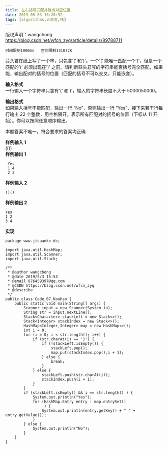 ```yaml
---
title: 左右括号匹配并输出对应位置
date: 2019-05-03 16:20:52
tags: [algorithms,计蒜客,栈]  
---
```


<!-- more -->

 
 版权声明：wangchong https://blog.csdn.net/wfcn_zyq/article/details/89788711   
  ```
 时间限制1000ms   空间限制131072K

```
 蒜头君在纸上写了一个串，只包含’(’ 和’)’。一个’(’ 能唯一匹配一个’)’，但是一个匹配的’(’ 必须出现在’)’ 之前。请判断蒜头君写的字符串能否括号完全匹配，如果能，输出配对的括号的位置（匹配的括号不可以交叉，只能嵌套）。

 **输入格式**  
 一行输入一个字符串只含有’(’ 和’)’，输入的字符串长度不大于 5000050000。

 **输出格式**  
 如果输入括号不能匹配，输出一行 “No”，否则输出一行 “Yes”，接下来若干行每行输出 22 个整数，用空格隔开，表示所有匹配对的括号的位置（下标从 11 开始）。你可以按照任意顺序输出。

 本题答案不唯一，符合要求的答案均正确

 **样例输入 1**  
 (())  
 **样例输出 1**

 
```
 Yes
 1 4
 2 3

```
 **样例输入 2**

 
```
()()

```
 **样例输出 2**

 
```
Yes
1 2
3 4

```
 **实现**

 
```
package www.jisuanke.ds;

import java.util.HashMap;
import java.util.Scanner;
import java.util.Stack;

/**
 * @author wangchong
 * @date 2019/5/3 15:53
 * @email 876459397@qq.com
 * @CSDN https://blog.csdn.net/wfcn_zyq
 * @describe
 */
public class Code_07_KouHao {
    public static void main(String[] args) {
        Scanner input = new Scanner(System.in);
        String str = input.nextLine();
        Stack<Character> stackLeft = new Stack<>();
        Stack<Integer> stackIndex = new Stack<>();
        HashMap<Integer,Integer> map = new HashMap<>();
        int i = 0;
        for (i = 0; i < str.length(); i++) {
            if (str.charAt(i) == ')') {
                if (!stackLeft.isEmpty()) {
                    stackLeft.pop();
                    map.put(stackIndex.pop(),i + 1);
                } else {
                    break;
                }
            } else {
                stackLeft.push(str.charAt(i));
                stackIndex.push(i + 1);
            }
        }
        if (stackLeft.isEmpty() && i == str.length() ) {
            System.out.println("Yes");
            for (HashMap.Entry entry : map.entrySet()
                 ) {
                System.out.println(entry.getKey() + " " +  entry.getValue());
            }
        } else {
            System.out.println("No");
        }
    }
}


```
   
  